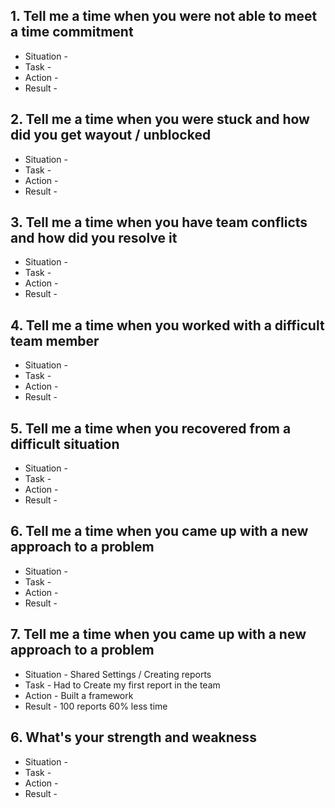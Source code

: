 <!-- Draft -->
## 1. Tell me a time when you were not able to meet a time commitment
  - Situation - 
  - Task - 
  - Action -
  - Result  -

## 2. Tell me a time when you were stuck and how did you get wayout / unblocked
  - Situation - 
  - Task - 
  - Action -
  - Result  -
    
## 3. Tell me a time when you have team conflicts and how did you resolve it 
  - Situation -
  - Task - 
  - Action -
  - Result -

## 4. Tell me a time when you worked with a difficult team member 
  - Situation -
  - Task - 
  - Action -
  - Result -

## 5. Tell me a time when you recovered from a difficult situation
  - Situation -
  - Task - 
  - Action -
  - Result -


## 6. Tell me a time when you came up with a new approach to a problem
  - Situation -
  - Task - 
  - Action -
  - Result -

## 7. Tell me a time when you came up with a new approach to a problem
  - Situation - Shared Settings / Creating reports 
  - Task - Had to Create my first report in the team
  - Action - Built a framework
  - Result - 100 reports 60% less time

## 6. What's your strength and weakness
  - Situation -
  - Task - 
  - Action -
  - Result -



